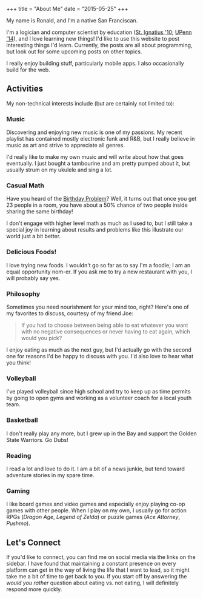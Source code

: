 +++
title = "About Me"
date = "2015-05-25"
+++


My name is Ronald, and I'm a native San Franciscan. <i class="fa fa-hand-peace-o" aria-hidden="true"></i>

I'm a logician and computer scientist by education ([St. Ignatius '10](http://www.siprep.org/); [UPenn '14](http://www.upenn.edu/)), and I love learning new things! I'd like to use this website to post interesting things I'd learn. Currently, the posts are all about programming, but look out for some upcoming posts on other topics.

I really enjoy building stuff, particularly mobile apps. I also occasionally build for the web.

## Activities

My non-technical interests include (but are certainly not limited to):

### Music
Discovering and enjoying new music is one of my passions. My recent playlist has contained mostly electronic funk and R&B, but I really believe in music as art and strive to appreciate all genres.

I'd really like to make my own music and will write about how that goes eventually. I just bought a tambourine and am pretty pumped about it, but usually strum on my ukulele and sing a lot.

### Casual Math
Have you heard of the [Birthday Problem](https://en.wikipedia.org/wiki/Birthday_problem)? Well, it turns out that once you get 23 people in a room, you have about a 50% chance of two people inside sharing the same birthday!

I don't engage with higher level math as much as I used to, but I still take a special joy in learning about results and problems like this illustrate our world just a bit better.

### Delicious Foods!
I love trying new foods. I wouldn't go so far as to say I'm a foodie; I am an equal opportunity nom-er. If you ask me to try a new restaurant with you, I will probably say yes.

### Philosophy
Sometimes you need nourishment for your mind too, right? Here's one of my favorites to discuss, courtesy of my friend Joe:

> If you had to choose between being able to eat whatever you want with no negative consequences or never having to eat again, which would you pick?

I enjoy eating as much as the next guy, but I'd actually go with the second one for reasons I'd be happy to discuss with you. I'd also love to hear what you think!

### Volleyball
I've played volleyball since high school and try to keep up as time permits by going to open gyms and working as a volunteer coach for a local youth team.

### Basketball
I don't really play any more, but I grew up in the Bay and support the Golden State Warriors. Go Dubs!

### Reading
I read a lot and love to do it. I am a bit of a news junkie, but tend toward adventure stories in my spare time.

### Gaming
I like board games and video games and especially enjoy playing co-op games with other people.
When I play on my own, I usually go for action RPGs (_Dragon Age_, _Legend of Zelda_) or puzzle games (_Ace Attorney_, _Pushmo_).

## Let's Connect

If you'd like to connect, you can find me on social media via the links on the sidebar. I have found that maintaining a constant presence on every platform can get in the way of living the life that I want to lead, so it might take me a bit of time to get back to you. If you start off by answering the _would you rather_ question about eating vs. not eating, I will definitely respond more quickly.